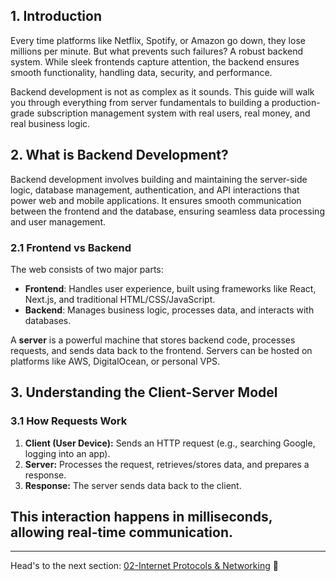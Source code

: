 ## 1. Introduction

Every time platforms like Netflix, Spotify, or Amazon go down, they lose millions per minute. But what prevents such failures? A robust backend system. While sleek frontends capture attention, the backend ensures smooth functionality, handling data, security, and performance.

Backend development is not as complex as it sounds. This guide will walk you through everything from server fundamentals to building a production-grade subscription management system with real users, real money, and real business logic.

## 2. What is Backend Development?

Backend development involves building and maintaining the server-side logic, database management, authentication, and API interactions that power web and mobile applications. It ensures smooth communication between the frontend and the database, ensuring seamless data processing and user management.

### 2.1 Frontend vs Backend

The web consists of two major parts:

- **Frontend**: Handles user experience, built using frameworks like React, Next.js, and traditional HTML/CSS/JavaScript.
- **Backend**: Manages business logic, processes data, and interacts with databases.

A **server** is a powerful machine that stores backend code, processes requests, and sends data back to the frontend. Servers can be hosted on platforms like AWS, DigitalOcean, or personal VPS.

## 3. Understanding the Client-Server Model

### 3.1 How Requests Work

1. **Client (User Device):** Sends an HTTP request (e.g., searching Google, logging into an app).
2. **Server:** Processes the request, retrieves/stores data, and prepares a response.
3. **Response:** The server sends data back to the client.

## This interaction happens in milliseconds, allowing real-time communication.

---

Head's to the next section: [02-Internet Protocols & Networking](./02-Internet%20Protocols%20&%20Networking.md) 🚀
